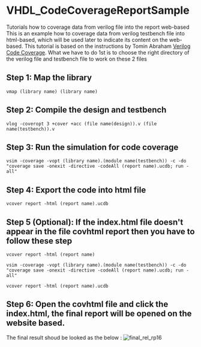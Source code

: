 # VHDL_CodeCoverageReportSample
Tutorials how to coverage data from verilog file into the report web-based
This is an example how to coverage data from verilog testbench file into html-based, which will be used later to indicate its content on the web-based.
This tutorial is based on the instructions by Tomin Abraham [Verilog Code Coverage](https://www.youtube.com/watch?v=vkzd5ckQ5ZQ).
What we have to do 1st is to choose the right directory of the verilog file and testbench file to work on these 2 files
## Step 1: Map the library
```
vmap (library name) (library name)
```
## Step 2: Compile the design and testbench
``` 
vlog -coveropt 3 +cover +acc (file name(design)).v (file name(testbench)).v
```
## Step 3: Run the simulation for code coverage
```
vsim -coverage -vopt (library name).(module name(testbench)) -c -do "coverage save -onexit -directive -codeAll (report name).ucdb; run -all"
```
## Step 4: Export the code into html file
```
vcover report -html (report name).ucdb
```
## Step 5 (Optional): If the index.html file doesn't appear in the file covhtml report then you have to follow these step
``` 
vcover report -html (report name)
```
```
vsim -coverage -vopt (library name).(module name(testbench)) -c -do "coverage save -onexit -directive -codeAll (report name).ucdb; run -all"
```
``` 
vcover report -html (report name).ucdb
```
## Step 6: Open the covhtml file and click the index.html, the final report will be opened on the website based.
The final result shoud be looked as the below :
![final_rel_rp16](https://user-images.githubusercontent.com/96186749/201160947-8412b6a9-a199-42ff-b6f8-cd9e702bdcf8.png)
